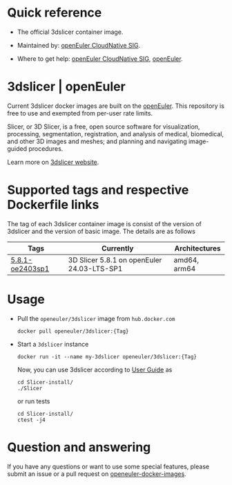 # Quick reference

- The official 3dslicer container image.

- Maintained by: [openEuler CloudNative SIG](https://gitee.com/openeuler/cloudnative).

- Where to get help: [openEuler CloudNative SIG](https://gitee.com/openeuler/cloudnative), [openEuler](https://gitee.com/openeuler/community).
# 3dslicer | openEuler
Current 3dslicer docker images are built on the [openEuler](https://repo.openeuler.org/). This repository is free to use and exempted from per-user rate limits.

Slicer, or 3D Slicer, is a free, open source software for visualization, processing, segmentation, registration, and analysis of medical, biomedical, and other 3D images and meshes; and planning and navigating image-guided procedures.

Learn more on [3dslicer website](https://www.slicer.org/).


# Supported tags and respective Dockerfile links
The tag of each 3dslicer container image is consist of the version of 3dslicer and the version of basic image. The details are as follows

| Tags | Currently |  Architectures|
|------|-----------|---------------|
|[5.8.1-oe2403sp1](https://gitee.com/openeuler/openeuler-docker-images/blob/master/HPC/3dslicer/5.8.1/24.03-lts-sp1/Dockerfile)| 3D Slicer 5.8.1 on openEuler 24.03-LTS-SP1 | amd64, arm64 |


# Usage
- Pull the `openeuler/3dslicer` image from `hub.docker.com`
	```
	docker pull openeuler/3dslicer:{Tag}
	```
- Start a `3dslicer` instance
	```
	docker run -it --name my-3dslicer openeuler/3dslicer:{Tag}
	```
	Now, you can use 3dslicer according to [User Guide](https://slicer.readthedocs.io/en/latest/developer_guide/index.html) as
    ```
    cd Slicer-install/
    ./Slicer
    ```
    or run tests
    ```
    cd Slicer-install/
    ctest -j4
    ```

# Question and answering
If you have any questions or want to use some special features, please submit an issue or a pull request on [openeuler-docker-images](https://gitee.com/openeuler/openeuler-docker-images).
